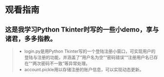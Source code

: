 # 观看指南
## 这是我学习Python Tkinter时写的一些小demo，享与诸君，多多指教。

>+ login.py是用Python Tkinter写的一个登陆注册小窗口，可实现用户的登陆与注册的功能，并涵盖了“用户名为空”“密码错误”“注册用户名已存在”“两次密码不一致”等异常处理。
>+ account.pickle用以存储注册的账户信息，可以实现动态更新。


